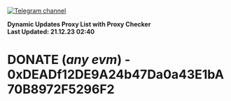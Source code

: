 [![Telegram channel](https://img.shields.io/endpoint?url=https://runkit.io/damiankrawczyk/telegram-badge/branches/master?url=https://t.me/n4z4v0d)](https://t.me/n4z4v0d) 

**Dynamic Updates Proxy List with Proxy Checker**  
**Last Updated: 21.12.23 02:40**

# DONATE (_any evm_) - 0xDEADf12DE9A24b47Da0a43E1bA70B8972F5296F2
